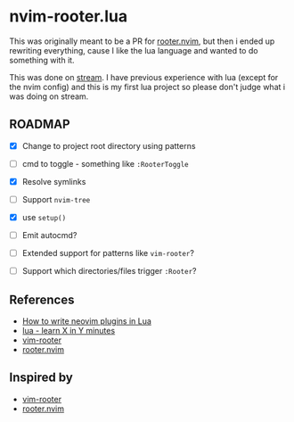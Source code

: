 # nvim-rooter.lua

This was originally meant to be a PR for [rooter.nvim](https://github.com/ygm2/rooter.nvim), but
then i ended up rewriting everything, cause I like the lua language and wanted to do something
with it.

This was done on [stream](https://youtu.be/9RKkTfv4bNI). I have previous experience with lua (except
for the nvim config) and this is my first lua project so please don't judge what i was doing on
stream.

## ROADMAP

- [x] Change to project root directory using patterns
- [ ] cmd to toggle - something like `:RooterToggle`
- [x] Resolve symlinks
- [ ] Support `nvim-tree`
- [x] use `setup()`
- [ ] Emit autocmd?
- [ ] Extended support for patterns like `vim-rooter`?
- [ ] Support which directories/files trigger `:Rooter`?


## References

- [How to write neovim plugins in Lua](https://www.2n.pl/blog/how-to-write-neovim-plugins-in-lua)
- [lua - learn X in Y minutes](https://learnxinyminutes.com/docs/lua/)
- [vim-rooter](https://github.com/airblade/vim-rooter)
- [rooter.nvim](https://github.com/ygm2/rooter.nvim)


## Inspired by

- [vim-rooter](https://github.com/airblade/vim-rooter)
- [rooter.nvim](https://github.com/ygm2/rooter.nvim)
